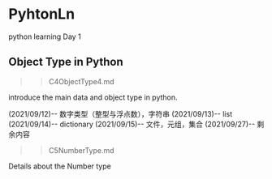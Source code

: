 # PyhtonLn

python learning Day 1

## Object Type in Python

>> C4ObjectType4.md

introduce the main data and object type in python.

(2021/09/12)-- 数字类型（整型与浮点数），字符串
(2021/09/13)-- list
(2021/09/14)-- dictionary
(2021/09/15)-- 文件，元组，集合
(2021/09/27)-- 剩余内容

>> C5NumberType.md

Details about the Number type